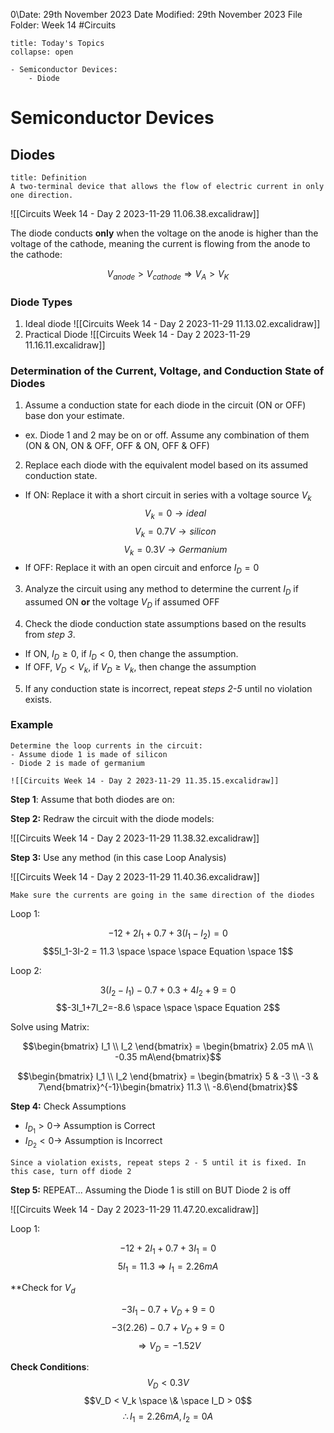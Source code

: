 0\\Date: 29th November 2023
Date Modified: 29th November 2023
File Folder: Week 14
#Circuits

```ad-abstract
title: Today's Topics
collapse: open

- Semiconductor Devices:
	- Diode

```

# Semiconductor Devices

## Diodes

```ad-summary
title: Definition
A two-terminal device that allows the flow of electric current in only one direction.
```

![[Circuits Week 14 - Day 2 2023-11-29 11.06.38.excalidraw]]

The diode conducts **only** when the voltage on the anode is higher than the voltage of the cathode, meaning the current is flowing from the anode to the cathode:

$$V_{anode} > V_{cathode} \Rightarrow V_{A} > V_{K}$$
### Diode Types


1. Ideal diode
![[Circuits Week 14 - Day 2 2023-11-29 11.13.02.excalidraw]]
2. Practical Diode
![[Circuits Week 14 - Day 2 2023-11-29 11.16.11.excalidraw]]

### Determination of the Current, Voltage, and Conduction State of Diodes
1. Assume a conduction state for each diode in the circuit (ON or OFF) base don your estimate.
- ex. Diode 1 and 2 may be on or off. Assume any combination of them (ON & ON, ON & OFF, OFF & ON, OFF & OFF)

2. Replace each diode with the equivalent model based on its assumed conduction state.
 - If ON: Replace it with a short circuit in series with a voltage source  $V_k$  $$V_k= 0 \rightarrow ideal$$$$V_k = 0.7V \rightarrow silicon$$
$$V_k = 0.3V \rightarrow Germanium$$
 - If OFF: Replace it with an open circuit and enforce $I_D = 0$
3. Analyze the circuit using any method to determine the current $I_D$ if assumed ON **or** the voltage $V_D$ if assumed OFF

4. Check the diode conduction state assumptions based on the results from *step 3*. 
- If ON, $I_D \ge 0$, if $I_D< 0$, then change the assumption.
- If OFF, $V_D < V_k$, if $V_D \ge V_k$, then change the assumption

5. If any conduction state is incorrect, repeat *steps 2-5* until no violation exists.

### Example

```ad-question
Determine the loop currents in the circuit:
- Assume diode 1 is made of silicon
- Diode 2 is made of germanium

![[Circuits Week 14 - Day 2 2023-11-29 11.35.15.excalidraw]]

```

**Step 1**: Assume that both diodes are on:

**Step 2:** Redraw the circuit with the diode models:

![[Circuits Week 14 - Day 2 2023-11-29 11.38.32.excalidraw]]

**Step 3:** Use any method (in this case Loop Analysis)

![[Circuits Week 14 - Day 2 2023-11-29 11.40.36.excalidraw]]

```ad-warning
Make sure the currents are going in the same direction of the diodes
```

Loop 1:

$$-12 + 2I_1 + 0.7 + 3(I_1-I_2) = 0$$
$$5I_1-3I-2 = 11.3 \space \space \space Equation \space 1$$

Loop 2:

$$3(I_2-I_1)-0.7+0.3+4I_2+9=0$$
$$-3I_1+7I_2=-8.6 \space \space \space Equation 2$$

Solve using Matrix:

$$\begin{bmatrix} I_1 \\ I_2 \end{bmatrix} = \begin{bmatrix} 2.05 mA \\ -0.35 mA\end{bmatrix}$$

$$\begin{bmatrix} I_1 \\ I_2 \end{bmatrix} = \begin{bmatrix} 5 & -3 \\ -3 & 7\end{bmatrix}^{-1}\begin{bmatrix} 11.3 \\ -8.6\end{bmatrix}$$

**Step 4:** Check Assumptions
- $I_{D_1} >0 \rightarrow$ Assumption is Correct
- $I_{D_2} < 0 \rightarrow$ Assumption is Incorrect

```ad-warning
Since a violation exists, repeat steps 2 - 5 until it is fixed. In this case, turn off diode 2
```

**Step 5:** REPEAT... Assuming the Diode 1 is still on BUT Diode 2 is off

![[Circuits Week 14 - Day 2 2023-11-29 11.47.20.excalidraw]]

Loop 1:

$$-12 + 2I_1 + 0.7 + 3I_1 = 0$$
$$5I_1 = 11.3 \Rightarrow I_1 = 2.26 mA$$

**Check for $V_d$

$$-3I_1-0.7+V_D+9 = 0$$
$$-3(2.26)-0.7+V_D+9 = 0$$
$$\Rightarrow V_D = -1.52 V$$

**Check Conditions**:
$$V_D < 0.3 V$$
$$V_D < V_k \space \& \space I_D > 0$$
$$\therefore I_1=2.26mA, I_2=0A$$


